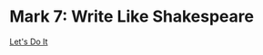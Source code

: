 # Mark 7: Write Like Shakespeare

[Let's Do It](https://writelikeshakespeare--anubhavdubey13.repl.co/)